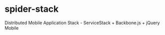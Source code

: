 spider-stack
============

Distributed Mobile Application Stack - ServiceStack + Backbone.js + jQuery Mobile